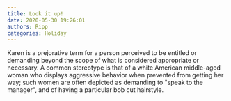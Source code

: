 ```yaml
---
title: Look it up!
date: 2020-05-30 19:26:01
authors: Ripp
categories: Holiday
---
```


 Karen is a prejorative term for a person perceived to be entitled or demanding beyond the scope of what is considered appropriate or necessary. A common stereotype is that of a white American middle-aged woman who displays aggressive behavior when prevented from getting her way; such women are often depicted as demanding to "speak to the manager", and of having a particular bob cut hairstyle.